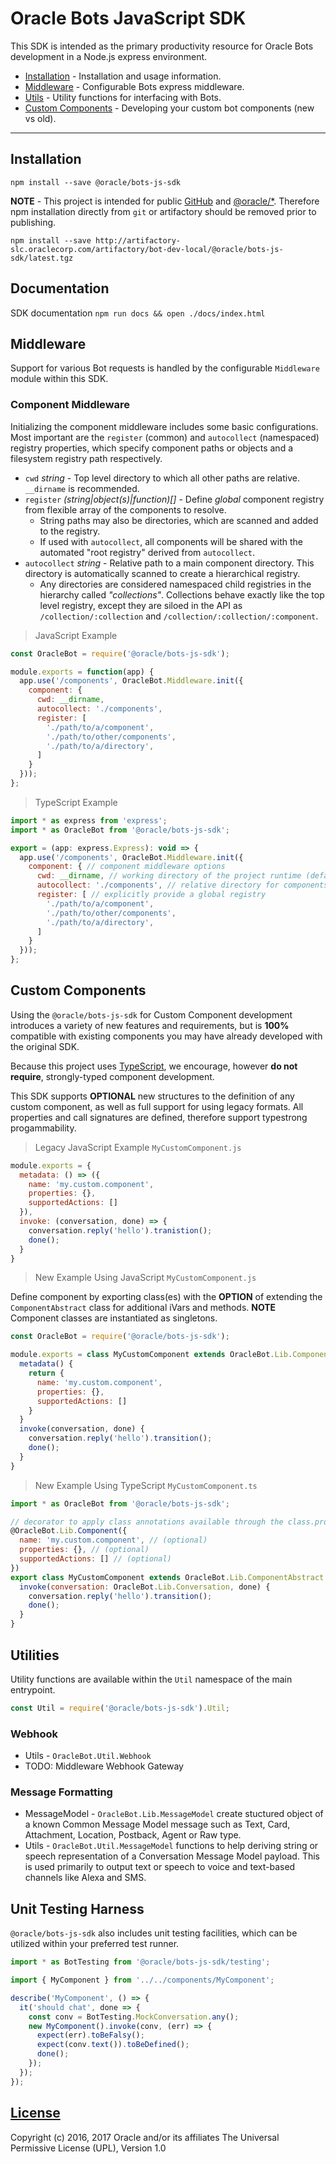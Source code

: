 # Oracle Bots JavaScript SDK

This SDK is intended as the primary productivity resource for Oracle Bots development in a Node.js
express environment.

- [Installation](#installation) - Installation and usage information.
- [Middleware](#middleware) - Configurable Bots express middleware.
- [Utils](#utilities) - Utility functions for interfacing with Bots.
- [Custom Components](#custom-components) - Developing your custom bot components (new vs old).

---

## Installation

```shell
npm install --save @oracle/bots-js-sdk
```

**NOTE** - This project is intended for public [GitHub](https://github.com/oracle/) and
[@oracle/*](https://www.npmjs.com/org/oracle). Therefore npm installation directly from
`git` or artifactory should be removed prior to publishing.

```shell
npm install --save http://artifactory-slc.oraclecorp.com/artifactory/bot-dev-local/@oracle/bots-js-sdk/latest.tgz
```

## Documentation

SDK documentation `npm run docs && open ./docs/index.html`

## Middleware

Support for various Bot requests is handled by the configurable `Middleware` module within this SDK.

### Component Middleware

Initializing the component middleware includes some basic configurations. Most important
are the `register` (common) and `autocollect` (namespaced) registry properties, which specify component
paths or objects and a filesystem registry path respectively.

- `cwd` *string* - Top level directory to which all other paths are relative. `__dirname` is recommended.
- `register` *(string|object(s)|function)[]* - Define *global* component registry from flexible array of the components to resolve.
  - String paths may also be directories, which are scanned and added to the registry.
  - If used with `autocollect`, all components will be shared with the automated "root registry" derived from `autocollect`.
- `autocollect` *string* - Relative path to a main component directory. This directory is automatically scanned to create a hierarchical registry.
  - Any directories are considered namespaced child registries in the hierarchy called *"collections"*. Collections behave exactly like the top level registry, except they are siloed in the API as `/collection/:collection` and `/collection/:collection/:component`.

> JavaScript Example

```javascript
const OracleBot = require('@oracle/bots-js-sdk');

module.exports = function(app) {
  app.use('/components', OracleBot.Middleware.init({
    component: {
      cwd: __dirname,
      autocollect: './components',
      register: [
        './path/to/a/component',
        './path/to/other/components',
        './path/to/a/directory',
      ]
    }
  }));
};
```

> TypeScript Example

```javascript
import * as express from 'express';
import * as OracleBot from '@oracle/bots-js-sdk';

export = (app: express.Express): void => {
  app.use('/components', OracleBot.Middleware.init({
    component: { // component middleware options
      cwd: __dirname, // working directory of the project runtime (defaults to process.cwd())
      autocollect: './components', // relative directory for components in fs
      register: [ // explicitly provide a global registry
        './path/to/a/component',
        './path/to/other/components',
        './path/to/a/directory',
      ]
    }
  }));
};
```

## Custom Components

Using the `@oracle/bots-js-sdk` for Custom Component development introduces a variety of new
features and requirements, but is **100%** compatible with existing components you may have
already developed with the original SDK.

Because this project uses [TypeScript](https://www.typescriptlang.org/index.html), we encourage,
however **do not require**, strongly-typed component development.

This SDK supports **OPTIONAL** new structures to the definition of any custom component, as well
as full support for using legacy formats. All properties and call signatures are defined, therefore
support typestrong progammability.

> Legacy JavaScript Example `MyCustomComponent.js`

```javascript
module.exports = {
  metadata: () => ({
    name: 'my.custom.component',
    properties: {},
    supportedActions: []
  }),
  invoke: (conversation, done) => {
    conversation.reply('hello').tranistion();
    done();
  }
}
```

> New Example Using JavaScript `MyCustomComponent.js`

Define component by exporting class(es) with the **OPTION** of extending the
`ComponentAbstract` class for additional iVars and methods. **NOTE** Component
classes are instantiated as singletons.

```javascript
const OracleBot = require('@oracle/bots-js-sdk');

module.exports = class MyCustomComponent extends OracleBot.Lib.ComponentAbstract {
  metadata() {
    return {
      name: 'my.custom.component',
      properties: {},
      supportedActions: []
    }
  }
  invoke(conversation, done) {
    conversation.reply('hello').transition();
    done();
  }
}
```

> New Example Using TypeScript `MyCustomComponent.ts`

```javascript
import * as OracleBot from '@oracle/bots-js-sdk';

// decorator to apply class annotations available through the class.prototype.metadata() method.
@OracleBot.Lib.Component({
  name: 'my.custom.component', // (optional)
  properties: {}, // (optional)
  supportedActions: [] // (optional)
})
export class MyCustomComponent extends OracleBot.Lib.ComponentAbstract { // optionally extend the ComponentAbstract for convenient iVars.
  invoke(conversation: OracleBot.Lib.Conversation, done) {
    conversation.reply('hello').transition();
    done();
  }
}
```

## Utilities

Utility functions are available within the `Util` namespace of the main entrypoint.

```javascript
const Util = require('@oracle/bots-js-sdk').Util;
```

### Webhook

- Utils - `OracleBot.Util.Webhook`
- TODO: Middleware Webhook Gateway

### Message Formatting

- MessageModel - `OracleBot.Lib.MessageModel` create stuctured object of a known Common Message Model message such as Text, Card, Attachment, Location, Postback, Agent or Raw type.
- Utils - `OracleBot.Util.MessageModel` functions to help deriving string or speech representation of a Conversation Message Model payload. This is used primarily to output text or speech to voice and text-based channels like Alexa and SMS.

## Unit Testing Harness

`@oracle/bots-js-sdk` also includes unit testing facilities, which can be utilized within
your preferred test runner.

```javascript
import * as BotTesting from '@oracle/bots-js-sdk/testing';

import { MyComponent } from '../../components/MyComponent';

describe('MyComponent', () => {
  it('should chat', done => {
    const conv = BotTesting.MockConversation.any();
    new MyComponent().invoke(conv, (err) => {
      expect(err).toBeFalsy();
      expect(conv.text()).toBeDefined();
      done();
    });
  });
});
```

## [License](./LICENSE.md)

Copyright (c) 2016, 2017 Oracle and/or its affiliates The Universal Permissive License (UPL), Version 1.0